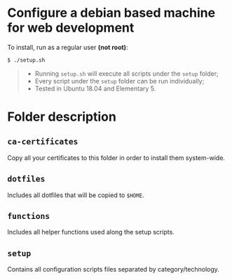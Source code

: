 # Configure a debian based machine for web development

To install, run as a regular user **(not root)**:

```bash
$ ./setup.sh
```

> - Running `setup.sh` will execute all scripts under the `setup` folder;
> - Every script under the `setup` folder can be run individually;
> - Tested in Ubuntu 18.04 and Elementary 5.

# Folder description

## `ca-certificates`

Copy all your certificates to this folder in order to install them system-wide.

## `dotfiles`

Includes all dotfiles that will be copied to `$HOME`.

## `functions`

Includes all helper functions used along the setup scripts.

## `setup`

Contains all configuration scripts files separated by category/technology.
